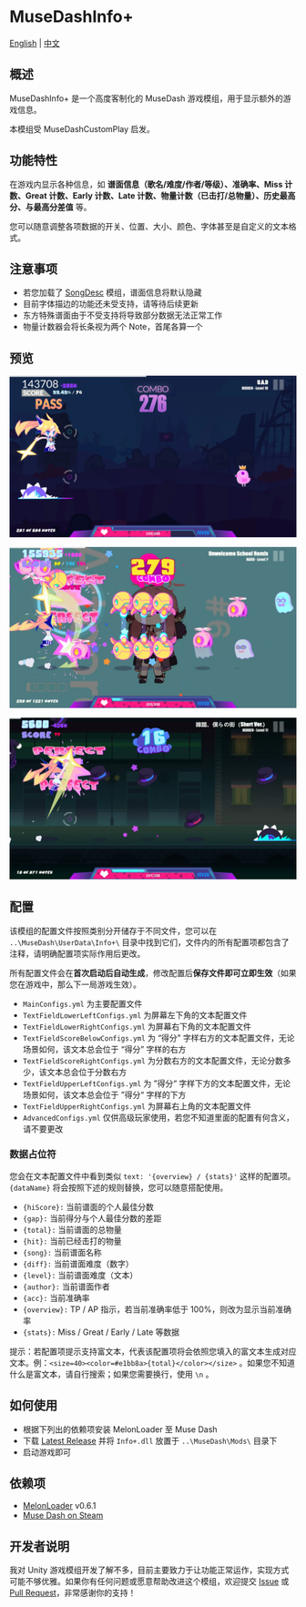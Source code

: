# MuseDashInfo+

[English](README.md) | [中文](README_zh.md)

## 概述

MuseDashInfo+ 是一个高度客制化的 MuseDash 游戏模组，用于显示额外的游戏信息。

本模组受 MuseDashCustomPlay 启发。

## 功能特性

在游戏内显示各种信息，如 **谱面信息（歌名/难度/作者/等级）、准确率、Miss 计数、Great 计数、Early 计数、Late 计数、物量计数（已击打/总物量）、历史最高分、与最高分差值** 等。

您可以随意调整各项数据的开关、位置、大小、颜色、字体甚至是自定义的文本格式。

## 注意事项

- 若您加载了 [SongDesc](https://github.com/MDMods/SongDesc) 模组，谱面信息将默认隐藏
- 目前字体描边的功能还未受支持，请等待后续更新
- 东方特殊谱面由于不受支持将导致部分数据无法正常工作
- 物量计数器会将长条视为两个 Note，首尾各算一个

## 预览

![预览1](Static/Preview1.webp)

![预览2](Static/Preview2.webp)

![预览3](Static/Preview3.webp)

## 配置

该模组的配置文件按照类别分开储存于不同文件，您可以在 `..\MuseDash\UserData\Info+\` 目录中找到它们，文件内的所有配置项都包含了注释，请明确配置项实际作用后更改。

所有配置文件会在**首次启动后自动生成**，修改配置后**保存文件即可立即生效**（如果您在游戏中，那么下一局游戏生效）。

- `MainConfigs.yml` 为主要配置文件
- `TextFieldLowerLeftConfigs.yml` 为屏幕左下角的文本配置文件
- `TextFieldLowerRightConfigs.yml` 为屏幕右下角的文本配置文件
- `TextFieldScoreBelowConfigs.yml` 为 “得分” 字样右方的文本配置文件，无论场景如何，该文本总会位于 “得分” 字样的右方
- `TextFieldScoreRightConfigs.yml` 为分数右方的文本配置文件，无论分数多少，该文本总会位于分数右方
- `TextFieldUpperLeftConfigs.yml` 为 ”得分“ 字样下方的文本配置文件，无论场景如何，该文本总会位于 ”得分“ 字样的下方
- `TextFieldUpperRightConfigs.yml` 为屏幕右上角的文本配置文件
- `AdvancedConfigs.yml` 仅供高级玩家使用，若您不知道里面的配置有何含义，请不要更改

### 数据占位符

您会在文本配置文件中看到类似 `text: '{overview} / {stats}'` 这样的配置项。`{dataName}` 将会按照下述的规则替换，您可以随意搭配使用。

- `{hiScore}:` 当前谱面的个人最佳分数
- `{gap}:` 当前得分与个人最佳分数的差距
- `{total}:` 当前谱面的总物量
- `{hit}:` 当前已经击打的物量
- `{song}:` 当前谱面名称
- `{diff}:` 当前谱面难度（数字）
- `{level}:` 当前谱面难度（文本）
- `{author}:` 当前谱面作者
- `{acc}:` 当前准确率
- `{overview}:` TP / AP 指示，若当前准确率低于 100%，则改为显示当前准确率
- `{stats}:` Miss / Great / Early / Late 等数据

提示：若配置项提示支持富文本，代表该配置项将会依照您填入的富文本生成对应文本。例：`<size=40><color=#e1bb8a>{total}</color></size>` 。如果您不知道什么是富文本，请自行搜索；如果您需要换行，使用 `\n` 。

## 如何使用

- 根据下列出的依赖项安装 MelonLoader 至 Muse Dash
- 下载 [Latest Release](https://github.com/KARPED1EM/MuseDashInfoPlus/releases) 并将 `Info+.dll` 放置于 `..\MuseDash\Mods\` 目录下
- 启动游戏即可

## 依赖项

- [MelonLoader](https://github.com/LavaGang/MelonLoader/releases) v0.6.1
- [Muse Dash on Steam](https://store.steampowered.com/app/774171/Muse_Dash/)

## 开发者说明

我对 Unity 游戏模组开发了解不多，目前主要致力于让功能正常运作，实现方式可能不够优雅。如果你有任何问题或愿意帮助改进这个模组，欢迎提交 [Issue](https://github.com/KARPED1EM/MuseDashInfoPlus/issues/new) 或 [Pull Request](https://github.com/KARPED1EM/MuseDashInfoPlus/compare)，非常感谢你的支持！
